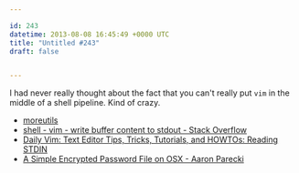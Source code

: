 ```yaml
---

id: 243
datetime: 2013-08-08 16:45:49 +0000 UTC
title: "Untitled #243"
draft: false


---
```


I had never really thought about the fact that you can't really put `vim` in the middle of a shell pipeline. Kind of crazy. 

 
 * [moreutils](http://joeyh.name/code/moreutils/)
 * [shell - vim - write buffer content to stdout - Stack Overflow](http://stackoverflow.com/questions/3219479/vim-write-buffer-content-to-stdout)
 * [Daily Vim: Text Editor Tips, Tricks, Tutorials, and HOWTOs: Reading STDIN](http://dailyvim.blogspot.com/2008/03/reading-stdin.html)
 * [A Simple Encrypted Password File on OSX - Aaron Parecki](http://aaronparecki.com/articles/2013/07/29/1/a-simple-encrypted-password-file-on-osx)


